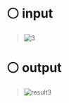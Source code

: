 # ⚪ input

> ![3](https://user-images.githubusercontent.com/87034655/139425632-161ce330-f04a-4ce3-9db2-055e6fb56cd8.jpg)


# ⚪ output

> ![result3](https://user-images.githubusercontent.com/87034655/139425654-de0d38f5-6baf-4502-9b2c-3af793ead223.jpg)
